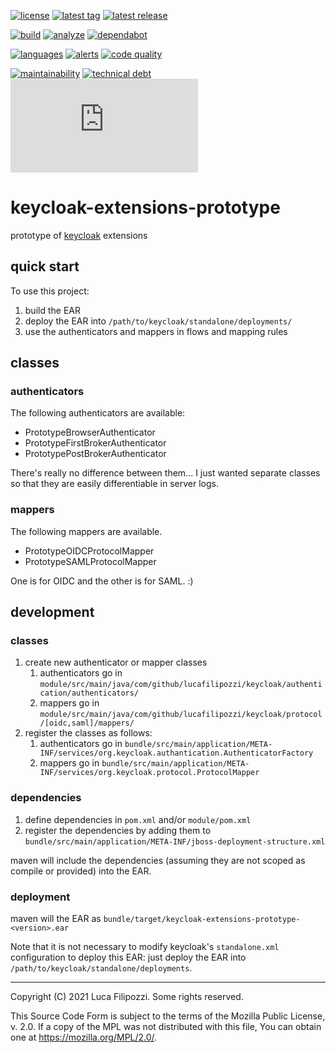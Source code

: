 [![license][license-img]][license-url]
[![latest tag][latest-tag-img]][latest-tag-url]
[![latest release][latest-release-img]][latest-release-url]

[![build][build-img]][build-url]
[![analyze][analyze-img]][analyze-url]
[![dependabot][dependabot-img]][dependabot-url]

[![languages][languages-img]][languages-url]
[![alerts][alerts-img]][alerts-url]
[![code quality][code-quality-img]][code-quality-url]

[![maintainability][maintainability-img]][maintainability-url]
[![technical debt][technical-debt-img]][technical-debt-url]
[![vulnerabilities][vulnerabilities-img]][vulnerabilities-url]

# keycloak-extensions-prototype

prototype of [keycloak][keycloak] extensions

## quick start

To use this project:

1. build the EAR
2. deploy the EAR into `/path/to/keycloak/standalone/deployments/`
3. use the authenticators and mappers in flows and mapping rules

## classes

### authenticators

The following authenticators are available:

* PrototypeBrowserAuthenticator
* PrototypeFirstBrokerAuthenticator
* PrototypePostBrokerAuthenticator

There's really no difference between them... I just wanted separate classes so that they are easily
differentiable in server logs.

### mappers

The following mappers are available.

* PrototypeOIDCProtocolMapper
* PrototypeSAMLProtocolMapper

One is for OIDC and the other is for SAML. :)

## development

### classes

1. create new authenticator or mapper classes
   1. authenticators go in `module/src/main/java/com/github/lucafilipozzi/keycloak/authentication/authenticators/`
   2. mappers go in `module/src/main/java/com/github/lucafilipozzi/keycloak/protocol/[oidc,saml]/mappers/`
2. register the classes as follows:
   1. authenticators go in `bundle/src/main/application/META-INF/services/org.keycloak.authantication.AuthenticatorFactory`
   2. mappers go in `bundle/src/main/application/META-INF/services/org.keycloak.protocol.ProtocolMapper`

### dependencies

1. define dependencies in `pom.xml` and/or `module/pom.xml`
2. register the dependencies by adding them to `bundle/src/main/application/META-INF/jboss-deployment-structure.xml`

maven will include the dependencies (assuming they are not scoped as compile or provided) into the EAR.

### deployment

maven will the EAR as `bundle/target/keycloak-extensions-prototype-<version>.ear`

Note that it is not necessary to modify keycloak's `standalone.xml`
configuration to deploy this EAR: just deploy the EAR into
`/path/to/keycloak/standalone/deployments`.

---
Copyright (C) 2021 Luca Filipozzi. Some rights reserved.

This Source Code Form is subject to the terms of the Mozilla Public
License, v. 2.0. If a copy of the MPL was not distributed with this
file, You can obtain one at https://mozilla.org/MPL/2.0/.

[keycloak]: https://keycloak.org/

[latest-release-img]: https://badgen.net/github/release/LucaFilipozzi/keycloak-extensions-prototype?icon=github&label=latest%20release
[latest-release-url]: https://github.com/LucaFilipozzi/keycloak-extensions-prototype/releases/latest
[latest-tag-img]: https://badgen.net/github/tag/LucaFilipozzi/keycloak-extensions-prototype?icon=github
[latest-tag-url]: https://github.com/LucaFilipozzi/keycloak-extensions-prototype/tags
[license-img]: https://badgen.net/github/license/LucaFilipozzi/keycloak-extensions-prototype?icon=github
[license-url]: https://github.com/LucaFilipozzi/keycloak-extensions-prototype/blob/main/LICENSE.md

[analyze-img]: https://github.com/LucaFilipozzi/keycloak-extensions-prototype/actions/workflows/analyze.yml/badge.svg
[analyze-url]: https://github.com/LucaFilipozzi/keycloak-extensions-prototype/actions/workflows/analyze.yml
[build-img]: https://github.com/LucaFilipozzi/keycloak-extensions-prototype/actions/workflows/build.yml/badge.svg
[build-url]: https://github.com/LucaFilipozzi/keycloak-extensions-prototype/actions/workflows/build.yml
[dependabot-img]: https://badgen.net/github/dependabot/LucaFilipozzi/keycloak-extensions-prototype?icon=dependabot
[dependabot-url]: https://github.com/LucaFilipozzi/keycloak-extensions-prototype/network/dependencies

[languages-img]: https://badgen.net/lgtm/langs/g/LucaFilipozzi/keycloak-extensions-prototype?icon=lgtm
[languages-url]: https://lgtm.com/projects/g/LucaFilipozzi/keycloak-extensions-prototype/logs/languages/lang:java
[alerts-img]: https://badgen.net/lgtm/alerts/g/LucaFilipozzi/keycloak-extensions-prototype/java?icon=lgtm
[alerts-url]: https://lgtm.com/projects/g/LucaFilipozzi/keycloak-extensions-prototype/alerts
[code-quality-img]: https://badgen.net/lgtm/grade/g/LucaFilipozzi/keycloak-extensions-prototype/java?icon=lgtm
[code-quality-url]: https://lgtm.com/projects/g/LucaFilipozzi/keycloak-extensions-prototype/context:java

[maintainability-img]: https://badgen.net/codeclimate/maintainability/LucaFilipozzi/keycloak-extensions-prototype?icon=codeclimate
[maintainability-url]: https://codeclimate.com/github/LucaFilipozzi/keycloak-extensions-prototype/maintainability
[technical-debt-img]: https://badgen.net/codeclimate/tech-debt/LucaFilipozzi/keycloak-extensions-prototype?icon=codeclimate
[technical-debt-url]: https://codeclimate.com/github/LucaFilipozzi/keycloak-extensions-prototype/maintainability
[vulnerabilities-img]: https://badgen.net/snyk/LucaFilipozzi/keycloak-extensions-prototype/main/pom.xml
[vulnerabilities-url]: https://snyk.io/test/github/lucafilipozzi/keycloak-extensions-prototype?targetFile=pom.xml
